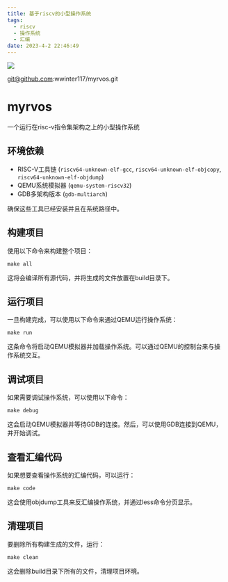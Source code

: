 ```yaml
---
title: 基于riscv的小型操作系统
tags:
  - riscv
  - 操作系统
  - 汇编
date: 2023-4-2 22:46:49
---
```

![](https://zincv.oss-cn-hangzhou.aliyuncs.com/images/riscv-7630a5e65eaa20a4f697de7b40bba24c.jpeg)

git@github.com:wwinter117/myrvos.git

# myrvos

一个运行在risc-v指令集架构之上的小型操作系统

## 环境依赖

- RISC-V工具链 (`riscv64-unknown-elf-gcc`, `riscv64-unknown-elf-objcopy`, `riscv64-unknown-elf-objdump`)
- QEMU系统模拟器 (`qemu-system-riscv32`)
- GDB多架构版本 (`gdb-multiarch`)

确保这些工具已经安装并且在系统路径中。

## 构建项目

使用以下命令来构建整个项目：

```shell
make all
```

这将会编译所有源代码，并将生成的文件放置在build目录下。

## 运行项目

一旦构建完成，可以使用以下命令来通过QEMU运行操作系统：

```shell
make run
```

这条命令将启动QEMU模拟器并加载操作系统。可以通过QEMU的控制台来与操作系统交互。

## 调试项目

如果需要调试操作系统，可以使用以下命令：

```shell
make debug
```

这会启动QEMU模拟器并等待GDB的连接。然后，可以使用GDB连接到QEMU，并开始调试。

## 查看汇编代码

如果想要查看操作系统的汇编代码，可以运行：

```shell
make code
```

这会使用objdump工具来反汇编操作系统，并通过less命令分页显示。

## 清理项目

要删除所有构建生成的文件，运行：

```shell
make clean
```

这会删除build目录下所有的文件，清理项目环境。